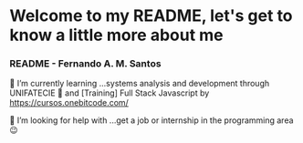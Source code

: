 
# Welcome to my README, let's get to know a little more about me
### README - Fernando A. M. Santos

🌱 I’m currently learning ...systems analysis and development through UNIFATECIE 🥇 and 
[Training] Full Stack Javascript by https://cursos.onebitcode.com/ 

🤔 I’m looking for help with ...get a job or internship in the programming area 😉 

<!--
**fernandomonza/fernandomonza** is a ✨ _special_ ✨ repository because its `README.md` (this file) appears on your GitHub profile.

Here are some ideas to get you started:

- 🔭 I’m currently working on ... improve my programming knowledge
- 🌱 I’m currently learning ...systems analysis and development through UNIFATECIE 🥇 and [Training] Full Stack Javascript by https://cursos.onebitcode.com/
- 👯 I’m looking to collaborate on ...
- 🤔 I’m looking for help with ...get a job or internship 😉
- 💬 Ask me about ...
- 📫 How to reach me: ...
- 😄 Pronouns: ...
- ⚡ Fun fact: ...
-->
